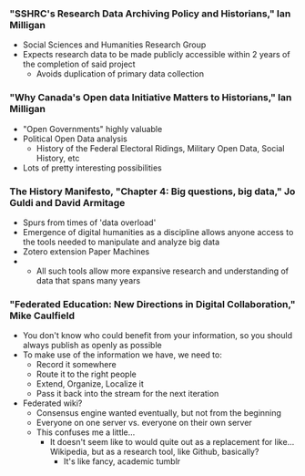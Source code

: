 ### "SSHRC's Research Data Archiving Policy and Historians," Ian Milligan
- Social Sciences and Humanities Research Group
- Expects research data to be made publicly accessible within 2 years of the completion of said project
	- Avoids duplication of primary data collection

### "Why Canada's Open data Initiative Matters to Historians," Ian Milligan
- "Open Governments" highly valuable
- Political Open Data analysis
	- History of the Federal Electoral Ridings, Military Open Data, Social History, etc
- Lots of pretty interesting possibilities

### The History Manifesto, "Chapter 4: Big questions, big data," Jo Guldi and David Armitage
- Spurs from times of 'data overload'
- Emergence of digital humanities as a discipline allows anyone access to the tools needed to manipulate and analyze big data
- Zotero extension Paper Machines
- - All such tools allow more expansive research and understanding of data that spans many years

### "Federated Education: New Directions in Digital Collaboration," Mike Caulfield
- You don't know who could benefit from your information, so you should always publish as openly as possible
- To make use of the information we have, we need to:
	- Record it somewhere
	- Route it to the right people
	- Extend, Organize, Localize it
	- Pass it back into the stream for the next iteration
- Federated wiki?
	- Consensus engine wanted eventually, but not from the beginning
	- Everyone on one server vs. everyone on their own server
	- This confuses me a little...
		- It doesn't seem like to would quite out as a replacement for like... Wikipedia, but as a research tool, like Github, basically?
			- It's like fancy, academic tumblr
 
